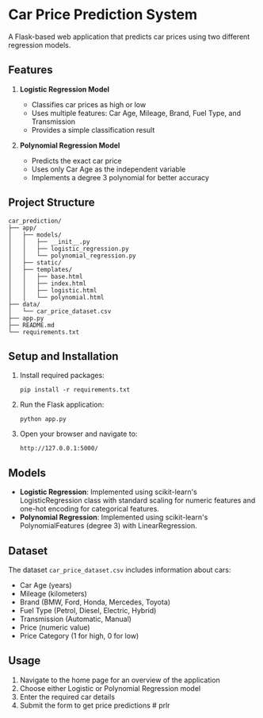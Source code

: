 # Car Price Prediction System

A Flask-based web application that predicts car prices using two different regression models.

## Features

1. **Logistic Regression Model**
   - Classifies car prices as high or low
   - Uses multiple features: Car Age, Mileage, Brand, Fuel Type, and Transmission
   - Provides a simple classification result

2. **Polynomial Regression Model**
   - Predicts the exact car price
   - Uses only Car Age as the independent variable
   - Implements a degree 3 polynomial for better accuracy

## Project Structure

```
car_prediction/
├── app/
│   ├── models/
│   │   ├── __init__.py
│   │   ├── logistic_regression.py
│   │   └── polynomial_regression.py
│   ├── static/
│   ├── templates/
│   │   ├── base.html
│   │   ├── index.html
│   │   ├── logistic.html
│   │   └── polynomial.html
├── data/
│   └── car_price_dataset.csv
├── app.py
├── README.md
└── requirements.txt
```

## Setup and Installation

1. Install required packages:
   ```
   pip install -r requirements.txt
   ```

2. Run the Flask application:
   ```
   python app.py
   ```

3. Open your browser and navigate to:
   ```
   http://127.0.0.1:5000/
   ```

## Models

- **Logistic Regression**: Implemented using scikit-learn's LogisticRegression class with standard scaling for numeric features and one-hot encoding for categorical features.
- **Polynomial Regression**: Implemented using scikit-learn's PolynomialFeatures (degree 3) with LinearRegression.

## Dataset

The dataset `car_price_dataset.csv` includes information about cars:
- Car Age (years)
- Mileage (kilometers)
- Brand (BMW, Ford, Honda, Mercedes, Toyota)
- Fuel Type (Petrol, Diesel, Electric, Hybrid)
- Transmission (Automatic, Manual)
- Price (numeric value)
- Price Category (1 for high, 0 for low)

## Usage

1. Navigate to the home page for an overview of the application
2. Choose either Logistic or Polynomial Regression model
3. Enter the required car details
4. Submit the form to get price predictions #   p r l r  
 